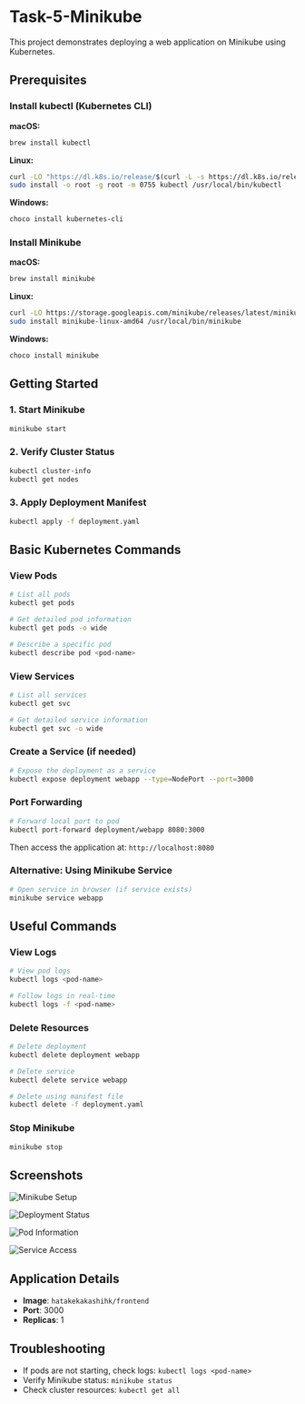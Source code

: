 # Task-5-Minikube

This project demonstrates deploying a web application on Minikube using Kubernetes.

## Prerequisites

### Install kubectl (Kubernetes CLI)

**macOS:**
```bash
brew install kubectl
```

**Linux:**
```bash
curl -LO "https://dl.k8s.io/release/$(curl -L -s https://dl.k8s.io/release/stable.txt)/bin/linux/amd64/kubectl"
sudo install -o root -g root -m 0755 kubectl /usr/local/bin/kubectl
```

**Windows:**
```bash
choco install kubernetes-cli
```

### Install Minikube

**macOS:**
```bash
brew install minikube
```

**Linux:**
```bash
curl -LO https://storage.googleapis.com/minikube/releases/latest/minikube-linux-amd64
sudo install minikube-linux-amd64 /usr/local/bin/minikube
```

**Windows:**
```bash
choco install minikube
```

## Getting Started

### 1. Start Minikube

```bash
minikube start
```

### 2. Verify Cluster Status

```bash
kubectl cluster-info
kubectl get nodes
```

### 3. Apply Deployment Manifest

```bash
kubectl apply -f deployment.yaml
```

## Basic Kubernetes Commands

### View Pods

```bash
# List all pods
kubectl get pods

# Get detailed pod information
kubectl get pods -o wide

# Describe a specific pod
kubectl describe pod <pod-name>
```

### View Services

```bash
# List all services
kubectl get svc

# Get detailed service information
kubectl get svc -o wide
```

### Create a Service (if needed)

```bash
# Expose the deployment as a service
kubectl expose deployment webapp --type=NodePort --port=3000
```

### Port Forwarding

```bash
# Forward local port to pod
kubectl port-forward deployment/webapp 8080:3000
```

Then access the application at: `http://localhost:8080`

### Alternative: Using Minikube Service

```bash
# Open service in browser (if service exists)
minikube service webapp
```

## Useful Commands

### View Logs

```bash
# View pod logs
kubectl logs <pod-name>

# Follow logs in real-time
kubectl logs -f <pod-name>
```

### Delete Resources

```bash
# Delete deployment
kubectl delete deployment webapp

# Delete service
kubectl delete service webapp

# Delete using manifest file
kubectl delete -f deployment.yaml
```

### Stop Minikube

```bash
minikube stop
```

## Screenshots

![Minikube Setup](images/Screenshot%202025-08-11%20at%2011.01.35%E2%80%AFPM.png)

![Deployment Status](images/Screenshot%202025-08-15%20at%2012.34.06%E2%80%AFPM.png)

![Pod Information](images/Screenshot%202025-08-15%20at%2012.34.15%E2%80%AFPM.png)

![Service Access](images/Screenshot%202025-08-15%20at%2012.35.11%E2%80%AFPM.png)

## Application Details

- **Image**: `hatakekakashihk/frontend`
- **Port**: 3000
- **Replicas**: 1

## Troubleshooting

- If pods are not starting, check logs: `kubectl logs <pod-name>`
- Verify Minikube status: `minikube status`
- Check cluster resources: `kubectl get all`
